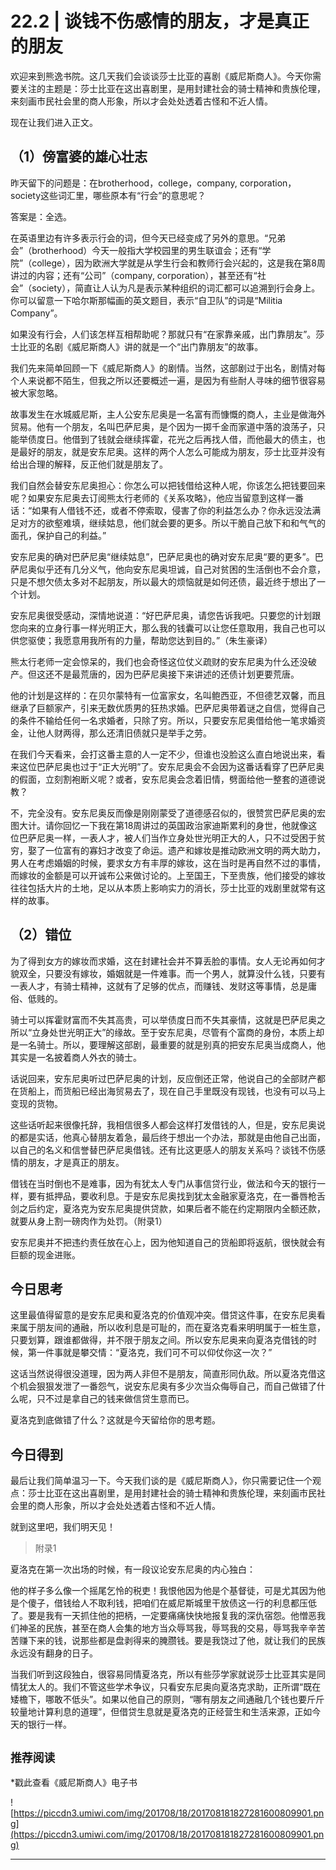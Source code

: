 # 22.2 | 谈钱不伤感情的朋友，才是真正的朋友

欢迎来到熊逸书院。这几天我们会谈谈莎士比亚的喜剧《威尼斯商人》。今天你需要关注的主题是：莎士比亚在这出喜剧里，是用封建社会的骑士精神和贵族伦理，来刻画市民社会里的商人形象，所以才会处处透着古怪和不近人情。

现在让我们进入正文。

## （1）傍富婆的雄心壮志

昨天留下的问题是：在brotherhood，college，company, corporation，society这些词汇里，哪些原本有“行会”的意思呢？

答案是：全选。

在英语里边有许多表示行会的词，但今天已经变成了另外的意思。“兄弟会”（brotherhood）今天一般指大学校园里的男生联谊会；还有“学院”（college），因为欧洲大学就是从学生行会和教师行会兴起的，这是我在第8周讲过的内容；还有“公司”（company, corporation），甚至还有“社会”（society），简直让人认为凡是表示某种组织的词汇都可以追溯到行会身上。你可以留意一下哈尔斯那幅画的英文题目，表示“自卫队”的词是“Militia Company”。

如果没有行会，人们该怎样互相帮助呢？那就只有“在家靠亲戚，出门靠朋友”。莎士比亚的名剧《威尼斯商人》讲的就是一个“出门靠朋友”的故事。

我们先来简单回顾一下《威尼斯商人》的剧情。当然，这部剧过于出名，剧情对每个人来说都不陌生，但我之所以还要概述一遍，是因为有些耐人寻味的细节很容易被大家忽略。

故事发生在水城威尼斯，主人公安东尼奥是一名富有而慷慨的商人，主业是做海外贸易。他有一个朋友，名叫巴萨尼奥，是个因为一掷千金而家道中落的浪荡子，只能举债度日。他借到了钱就会继续挥霍，花光之后再找人借，而他最大的债主，也是最好的朋友，就是安东尼奥。这样的两个人怎么可能成为朋友，莎士比亚并没有给出合理的解释，反正他们就是朋友了。

我们自然会替安东尼奥担心：你怎么可以把钱借给这种人呢，你该怎么把钱要回来呢？如果安东尼奥去订阅熊太行老师的《关系攻略》，他应当留意到这样一番话：“如果有人借钱不还，或者不停索取，侵害了你的利益怎么办？你永远没法满足对方的欲壑难填，继续姑息，他们就会要的更多。所以干脆自己放下和和气气的面孔，保护自己的利益。”

安东尼奥的确对巴萨尼奥“继续姑息”，巴萨尼奥也的确对安东尼奥“要的更多”。巴萨尼奥似乎还有几分义气，他向安东尼奥坦诚，自己对贫困的生活倒也不会介意，只是不想欠债太多对不起朋友，所以最大的烦恼就是如何还债，最近终于想出了一个计划。

安东尼奥很受感动，深情地说道：“好巴萨尼奥，请您告诉我吧。只要您的计划跟您向来的立身行事一样光明正大，那么我的钱囊可以让您任意取用，我自己也可以供您驱使；我愿意用我所有的力量，帮助您达到目的。”（朱生豪译）

熊太行老师一定会惊呆的，我们也会奇怪这位仗义疏财的安东尼奥为什么还没破产。但这还不是最荒唐的，因为巴萨尼奥接下来讲述的还债计划更要荒唐。

他的计划是这样的：在贝尔蒙特有一位富家女，名叫鲍西亚，不但德艺双馨，而且继承了巨额家产，引来无数优质男的狂热求婚。巴萨尼奥带着谜之自信，觉得自己的条件不输给任何一名求婚者，只除了穷。所以，只要安东尼奥借给他一笔求婚资金，让他人财两得，那么还清旧债就只是举手之劳。

在我们今天看来，会打这番主意的人一定不少，但谁也没脸这么直白地说出来，看来这位巴萨尼奥也过于“正大光明”了。安东尼奥会不会因为这番话看穿了巴萨尼奥的假面，立刻割袍断义呢？或者，安东尼奥会念着旧情，劈面给他一整套的道德说教？

不，完全没有。安东尼奥反而像是刚刚蒙受了道德感召似的，很赞赏巴萨尼奥的宏图大计。请你回忆一下我在第18周讲过的英国政治家迪斯累利的身世，他就像这位巴萨尼奥一样，一表人才，被人们当作立身处世光明正大的人，只不过受困于贫穷，娶了一位富有的寡妇才改变了命运。遗产和嫁妆是推动欧洲文明的两大助力，男人在考虑婚姻的时候，要求女方有丰厚的嫁妆，这在当时是再自然不过的事情，而嫁妆的金额是可以开诚布公来做讨论的。上至国王，下至贵族，他们接受的嫁妆往往包括大片的土地，足以从本质上影响实力的消长，莎士比亚的戏剧里就常有这样的故事。

## （2）错位

为了得到女方的嫁妆而求婚，这在封建社会并不算丢脸的事情。女人无论再如何才貌双全，只要没有嫁妆，婚姻就是一件难事。而一个男人，就算没什么钱，只要有一表人才，有骑士精神，这就有了足够的优点，而赚钱、发财这等事情，总是庸俗、低贱的。

骑士可以挥霍财富而不失其高贵，可以举债度日而不失其豪情，这就是巴萨尼奥之所以“立身处世光明正大”的缘故。至于安东尼奥，尽管有个富商的身份，本质上却是一名骑士。所以，要理解这部剧，最重要的就是别真的把安东尼奥当成商人，他其实是一名披着商人外衣的骑士。

话说回来，安东尼奥听过巴萨尼奥的计划，反应倒还正常，他说自己的全部财产都在货船上，而货船已经出海贸易去了，现在自己手里既没有现钱，也没有可以马上变现的货物。

这些话听起来很像托辞，我相信很多人都会这样打发借钱的人，但是，安东尼奥说的都是实话，他真心替朋友着急，最后终于想出一个办法，那就是由他自己出面，以自己的名义和信誉替巴萨尼奥借钱。还有比这更感人的朋友关系吗？谈钱不伤感情的朋友，才是真正的朋友。

借钱在当时倒也不是难事，因为有犹太人专门从事信贷行业，做法和今天的银行一样，要有抵押品，要收利息。于是安东尼奥找到犹太金融家夏洛克，在一番唇枪舌剑之后约定，夏洛克为安东尼奥提供贷款，如果后者不能在约定期限内全额还款，就要从身上割一磅肉作为处罚。（附录1） 

安东尼奥并不把违约责任放在心上，因为他知道自己的货船即将返航，很快就会有巨额的现金进账。

## 今日思考

这里最值得留意的是安东尼奥和夏洛克的价值观冲突。借贷这件事，在安东尼奥看来属于朋友间的通融，所以收利息是可耻的，而在夏洛克看来明明属于一桩生意，只要划算，跟谁都做得，并不限于朋友之间。所以安东尼奥来向夏洛克借钱的时候，第一件事就是攀交情：“夏洛克，我们可不可以仰仗你这一次？”

这话当然说得很没道理，因为两人非但不是朋友，简直形同仇敌。所以夏洛克借这个机会狠狠发泄了一番怨气，说安东尼奥有多少次当众侮辱自己，而自己做错了什么呢，只不过是拿自己的钱来做信贷生意而已。

夏洛克到底做错了什么？这就是今天留给你的思考题。

## 今日得到

最后让我们简单温习一下。今天我们谈的是《威尼斯商人》，你只需要记住一个观点：莎士比亚在这出喜剧里，是用封建社会的骑士精神和贵族伦理，来刻画市民社会里的商人形象，所以才会处处透着古怪和不近人情。

就到这里吧，我们明天见！

> 附录1

夏洛克在第一次出场的时候，有一段议论安东尼奥的内心独白：

他的样子多么像一个摇尾乞怜的税吏！我恨他因为他是个基督徒，可是尤其因为他是个傻子，借钱给人不取利钱，把咱们在威尼斯城里干放债这一行的利息都压低了。要是我有一天抓住他的把柄，一定要痛痛快快地报复我的深仇宿怨。他憎恶我们神圣的民族，甚至在商人会集的地方当众辱骂我，辱骂我的交易，辱骂我辛辛苦苦赚下来的钱，说那些都是盘剥得来的腌臜钱。要是我饶过了他，就让我们的民族永远没有翻身的日子。

当我们听到这段独白，很容易同情夏洛克，所以有些莎学家就说莎士比亚其实是同情犹太人的。我们不管这些学术争议，只看安东尼奥向夏洛克求助，正所谓“既在矮檐下，哪敢不低头”。如果以他自己的原则，“哪有朋友之间通融几个钱也要斤斤较量地计算利息的道理”，但借贷生息就是夏洛克的正经营生和生活来源，正如今天的银行一样。

## `推荐阅读`

*戳此查看《威尼斯商人》电子书

![https://piccdn3.umiwi.com/img/201708/18/201708181827281600809901.png](https://piccdn3.umiwi.com/img/201708/18/201708181827281600809901.png)

---
